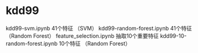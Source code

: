 # kdd99

kdd99-svm.ipynb               41个特征 （SVM）
kdd99-random-forest.ipynb     41个特征 （Random Forest）
feature_selection.ipynb       抽取10个重要特征
kdd99-10-random-forest.ipynb  10个特征 （Random Forest）
